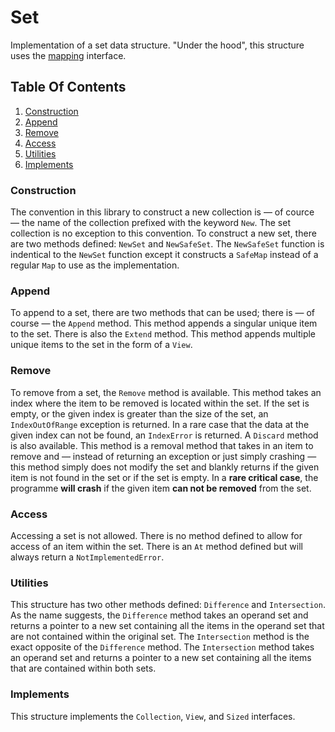 # Set
Implementation of a set data structure. "Under the hood", this structure uses the [mapping](/docs/en-UK/collections/mapping.md) interface.

## Table Of Contents
1. [Construction](#construction)
2. [Append](#append)
3. [Remove](#remove)
4. [Access](#access)
5. [Utilities](#utilities)
6. [Implements](#implements)

### Construction
The convention in this library to construct a new collection is &mdash; of cource &mdash; the name of the collection prefixed with the keyword `New`. The set collection is no exception to this convention. To construct a new set, there are two methods defined: `NewSet` and `NewSafeSet`. The `NewSafeSet` function is indentical to the `NewSet` function except it constructs a `SafeMap` instead of a regular `Map` to use as the implementation.

### Append
To append to a set, there are two methods that can be used; there is &mdash; of course &mdash; the `Append` method. This method appends a singular unique item to the set. There is also the `Extend` method. This method appends multiple unique items to the set in the form of a `View`.

### Remove
To remove from a set, the `Remove` method is available. This method takes an index where the item to be removed is located within the set. If the set is empty, or the given index is greater than the size of the set, an `IndexOutOfRange` exception is returned. In a rare case that the data at the given index can not be found, an `IndexError` is returned. A `Discard` method is also available. This method is a removal method that takes in an item to remove and &mdash; instead of returning an exception or just simply crashing &mdash; this method simply does not modify the set and blankly returns if the given item is not found in the set or if the set is empty. In a **rare critical case**, the programme **will crash** if the given item **can not be removed** from the set.

### Access
Accessing a set is not allowed. There is no method defined to allow for access of an item within the set. There is an `At` method defined but will always return a `NotImplementedError`.

### Utilities
This structure has two other methods defined: `Difference` and `Intersection`. As the name suggests, the `Difference` method takes an operand set and returns a pointer to a new set containing all the items in the operand set that are not contained within the original set. The `Intersection` method is the exact opposite of the `Difference` method. The `Intersection` method takes an operand set and returns a pointer to a new set containing all the items that are contained within both sets.

### Implements
This structure implements the `Collection`, `View`, and `Sized` interfaces.